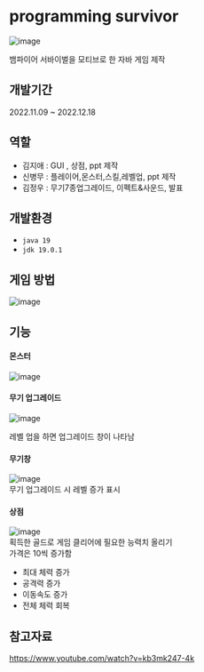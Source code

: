 # programming survivor 
![image](https://user-images.githubusercontent.com/105265427/211352938-1bfa9b93-8064-496e-ac3f-fd583ceb973a.png)

뱀파이어 서바이벌을 모티브로 한 자바 게임 제작
## 개발기간
2022.11.09 ~ 2022.12.18
## 역할
- 김지애 : GUI , 상점, ppt 제작
- 신병무 : 플레이어,몬스터,스킬,레벨업, ppt 제작
- 김정우 : 무기7종업그레이드, 이펙트&사운드, 발표
## 개발환경
- `java 19`
- `jdk 19.0.1`
## 게임 방법
![image](https://user-images.githubusercontent.com/105265427/211353375-dd883061-0fb3-49a2-94e5-9d3f38b87e83.png)
## 기능
#### 몬스터
![image](https://user-images.githubusercontent.com/105265427/211355215-6d1bd365-6cac-4a69-9842-2c905cbdaad4.png)
#### 무기 업그레이드
![image](https://user-images.githubusercontent.com/105265427/211355472-aba7df9e-efec-4fec-a086-ac497fa69c46.png)

레벨 업을 하면 업그레이드 창이 나타남
#### 무기창
![image](https://user-images.githubusercontent.com/105265427/211356064-fc155ae9-96c9-4045-b208-0e70d3dffbbf.png)  
무기 업그레이드 시 레벨 증가 표시 

#### 상점
![image](https://user-images.githubusercontent.com/105265427/211355596-4f07e350-84cb-4171-b754-bca330524670.png)  
획득한 골드로 게임 클리어에 필요한 능력치 올리기  
가격은 10씩 증가함

- 최대 체력 증가 
- 공격력 증가 
- 이동속도 증가
- 전체 체력 회복  


## 참고자료
<https://www.youtube.com/watch?v=kb3mk247-4k>
